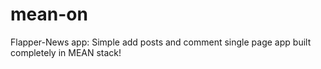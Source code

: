 # mean-on
Flapper-News app: Simple add posts and comment single page app built completely in MEAN stack!
